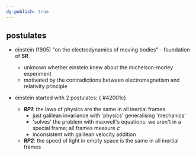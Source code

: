 ```yaml
---
dg-publish: true
---
```

## postulates
- einstein (1905) "on the electrodynamics of moving bodies" - foundation of **SR**
	- unknown whether einstein knew about the michelson-morley experiment
	- motivated by the contradictions between electromagnetism and relativity principle
- einstein started with 2 postulates:
{ #42001c}

	- ***RP1***: the laws of physics are the same in all inertial frames
		- just galilean invariance with 'physics' generalising 'mechanics'
		- 'solves' the problem with maxwell's equations: we aren't in a special frame; all frames measure $c$
		- inconsistent with galilean velocity addition
	- ***RP2***: the speed of light in empty space is the same in all inertial frames
